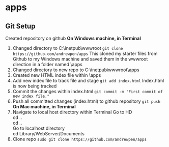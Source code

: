 # apps
## Git Setup
Created repository on github
**On Windows machine, in Terminal**
1. Changed directory to C:\inetpub\wwwroot
`git clone https://github.com/andrewpen/apps`
This cloned my starter files from Github to my Windows machine and saved them in the wwwroot direction in a folder named \apps
2. Changed directory to new repo to C:\inetpub\wwwroot\apps
3. Created new HTML index file within \apps
4. Add new index file to track file and stage
`git add index.html`
Index.html is now being tracked
5. Commit the changes within index.html
`git commit -m "First commit of new index file."`
6. Push all committed changes (index.html) to github repository
`git push`
**On Mac machine, in Terminal**
1. Navigate to local host directory within Terminal
Go to HD\
cd ..\
cd ..\
Go to localhost directory\
cd Library/WebServer/Documents
2. Clone repo
`sudo git clone https://github.com/andrewpen/apps`